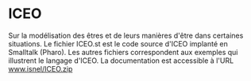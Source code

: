 # ICEO
Sur la modélisation des êtres et de leurs manières d'être dans certaines situations.
Le fichier ICEO.st est le code source d'ICEO implanté en Smalltalk (Pharo).
Les autres fichiers correspondent aux exemples qui illustrent le langage d'ICEO.
La documentation est accessible à l'URL www.isnel/ICEO.zip
